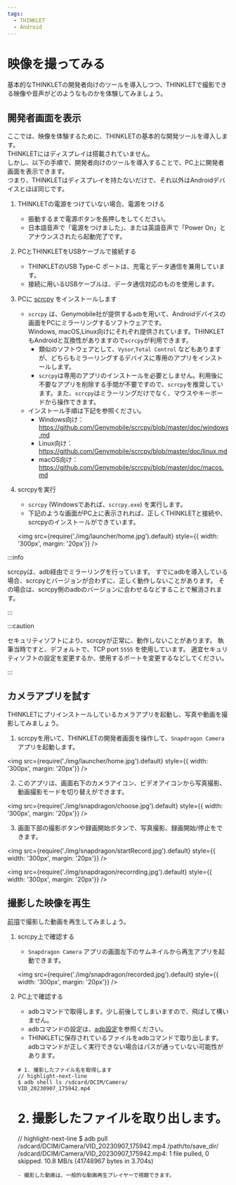 ```yaml
---
tags:
  - THINKLET
  - Android
---
```


# 映像を撮ってみる
基本的なTHINKLETの開発者向けのツールを導入しつつ、THINKLETで撮影できる映像や音声がどのようなものかを体験してみましょう。
## 開発者画面を表示
ここでは、映像を体験するために、THINKLETの基本的な開発ツールを導入します。  
THINKLETにはディスプレイは搭載されていません。  
しかし、以下の手順で、開発者向けのツールを導入することで、PC上に開発者画面を表示できます。  
つまり、THINKLETはディスプレイを持たないだけで、それ以外はAndroidデバイスとほぼ同じです。

1. THINKLETの電源をつけていない場合、電源をつける
   - 振動するまで電源ボタンを長押しをしてください。
   - 日本語音声で「電源をつけました」、または英語音声で「Power On」とアナウンスされたら起動完了です。
2. PCとTHINKLETをUSBケーブルで接続する
   - THINKLETのUSB Type-C ポートは、充電とデータ通信を兼用しています。
   - 接続に用いるUSBケーブルは、データ通信対応のものを使用します。
3. PCに [scrcpy](https://github.com/Genymobile/scrcpy) をインストールします
   - `scrcpy` は、Genymobile社が提供する`adb`を用いて、Androidデバイスの画面をPCにミラーリングするソフトウェアです。  
   Windows, macOS,Linux向けにそれぞれ提供されています。THINKLETもAndroidと互換性がありますので`scrcpy`が利用できます。
     - 類似のソフトウェアとして、`Vysor`,`Total Control` などもありますが、どちらもミラーリングするデバイスに専用のアプリをインストールします。
     - `scrcpy`は専用のアプリのインストールを必要としません。利用後に不要なアプリを削除する手間が不要ですので、`scrcpy`を推奨しています。また、`scrcpy`はミラーリングだけでなく、マウスやキーボードから操作できます。
   - インストール手順は下記を参照ください。
     - Windows向け：https://github.com/Genymobile/scrcpy/blob/master/doc/windows.md
     - Linux向け：https://github.com/Genymobile/scrcpy/blob/master/doc/linux.md
     - macOS向け：https://github.com/Genymobile/scrcpy/blob/master/doc/macos.md
4. scrcpyを実行
   - `scrcpy` (Windowsであれば、`scrcpy.exe`) を実行します。
   - 下記のような画面がPC上に表示されれば、正しくTHINKLETと接続や、scrcpyのインストールができています。
  
    <img
      src={require('./img/launcher/home.jpg').default}
      style={{ width: '300px', margin: '20px'}}
    />

:::info

scrcpyは、adb経由でミラーリングを行っています。
すでにadbを導入している場合、scrcpyとバージョンが合わずに、正しく動作しないことがあります。
その場合は、scrcpy側のadbのバージョンに合わせるなどすることで解消されます。

:::

:::caution

セキュリティソフトにより、scrcpyが正常に、動作しないことがあります。
執筆当時ですと、デフォルトで、TCP port `5555` を使用しています。
適宜セキュリティソフトの設定を変更するか、使用するポートを変更するなどしてください。

:::

## カメラアプリを試す
THINKLETにプリインストールしているカメラアプリを起動し、写真や動画を撮影してみましょう。

1. scrcpyを用いて、THINKLETの開発者画面を操作して、`Snapdragon Camera` アプリを起動します。

  <img
    src={require('./img/launcher/home.jpg').default}
    style={{ width: '300px', margin: '20px'}}
  />

2. このアプリは、画面右下のカメラアイコン、ビデオアイコンから写真撮影、動画撮影モードを切り替えができます。

  <img
    src={require('./img/snapdragon/choose.jpg').default}
    style={{ width: '300px', margin: '20px'}}
  />

3. 画面下部の撮影ボタンや録画開始ボタンで、写真撮影、録画開始/停止をできます。

  <img
    src={require('./img/snapdragon/startRecord.jpg').default}
    style={{ width: '300px', margin: '20px'}}
  />

  <img
    src={require('./img/snapdragon/recorrding.jpg').default}
    style={{ width: '300px', margin: '20px'}}
  />

## 撮影した映像を再生
[前項](#カメラアプリを試す)で撮影した動画を再生してみましょう。

1. scrcpy上で確認する
   - `Snapdragon Camera` アプリの画面左下のサムネイルから再生アプリを起動できます。

    <img
      src={require('./img/snapdragon/recorded.jpg').default}
      style={{ width: '300px', margin: '20px'}}
    />

2. PC上で確認する
   - adbコマンドで取得します。少し前後してしまいますので、飛ばして構いません。
   - adbコマンドの設定は、[adb設定](./3_helloworld.md#adb設定)を参照ください。
   - THINKLETに保存されているファイルをadbコマンドで取り出します。  
   adbコマンドが正しく実行できない場合はパスが通っていない可能性があります。
    ```console
    # 1. 撮影したファイル名を取得します
    // highlight-next-line
    $ adb shell ls /sdcard/DCIM/Camera/
    VID_20230907_175942.mp4
    ```

    # 2. 撮影したファイルを取り出します。
    // highlight-next-line
    $ adb pull /sdcard/DCIM/Camera/VID_20230907_175942.mp4 /path/to/save_dir/
    /sdcard/DCIM/Camera/VID_20230907_175942.mp4: 1 file pulled, 0 skipped. 10.8 MB/s (41748967 bytes in 3.704s)
    ```
   - 撮影した動画は、一般的な動画再生プレイヤーで視聴できます。
